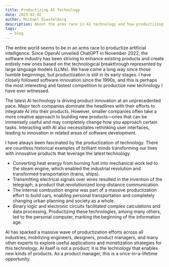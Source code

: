 ```yaml
---
title: Productizing AI Technology
date: 2025-02-02
author: Michael Diestelberg
description: About the arms race in AI technology and how productizing it just started
tags:
  - blog
---
```

The entire world seems to be in an arms race to productize artificial intelligence. Since OpenAI unveiled ChatGPT in November 2022, the software industry has been striving to enhance existing products and create entirely new ones based on the technological breakthrough represented by large language models (LLMs). We have come a long way since those humble beginnings, but productization is still in its early stages. I have closely followed software innovation since the 1990s, and this is perhaps the most interesting and fastest competition to productize new technology I have ever witnessed.

The latest AI technology is driving product innovation at an unprecedented pace. Major tech companies dominate the headlines with their efforts to integrate AI into their products. However, smaller companies often take a more creative approach to building new products—ones that can be immensely useful and may completely change how you approach certain tasks. Interacting with AI also necessitates rethinking user interfaces, leading to innovation in related areas of software development.

I have always been fascinated by the productization of technology. There are countless historical examples of brilliant minds transforming our lives with innovative products that leverage the latest technology.

- Converting heat energy from burning fuel into mechanical work led to the steam engine, which enabled the industrial revolution and transformed transportation (trains, ships).
- Transmitting electrical signals over wires resulted in the invention of the telegraph, a product that revolutionized long-distance communication.
- The internal combustion engine was part of a massive productization effort to build cars, enabling personal transportation and completely changing urban planning and society as a whole.
- Binary logic and electronic circuits facilitated complex calculations and data processing. Productizing these technologies, among many others, led to the personal computer, marking the beginning of the information age.

AI has sparked a massive wave of productization efforts across all industries, mobilizing engineers, designers, product managers, and many other experts to explore useful applications and monetization strategies for this technology. AI itself is not a product; it is the technology that enables new kinds of products. As a product manager, this is a once-in-a-lifetime opportunity.